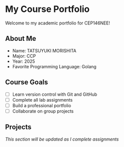 # My Course Portfolio

Welcome to my academic portfolio for CEP146NEE!

## About Me
- Name: TATSUYUKI MORISHITA
- Major: CCP
- Year: 2025
- Favorite Programming Language: Golang

## Course Goals
- [ ] Learn version control with Git and GitHub
- [ ] Complete all lab assignments
- [ ] Build a professional portfolio
- [ ] Collaborate on group projects

## Projects
*This section will be updated as I complete assignments*
